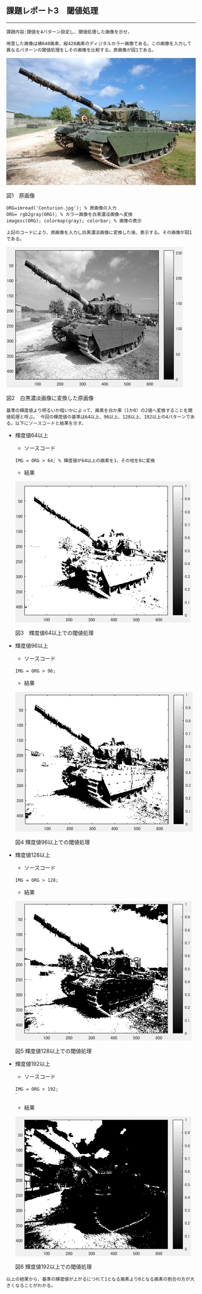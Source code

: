 ## 課題レポート3　閾値処理
---
`
課題内容:閾値を4パターン設定し、閾値処理した画像を示せ。
`

`
用意した画像は横640画素、縦428画素のディジタルカラー画像である。この画像を入力して
異なるパターンの閾値処理をしその画像を比較する。原画像が図1である。
`

![Centurion](./Centurion.jpg)

図1　原画像

`
ORG=imread('Centurion.jpg'); % 原画像の入力
`  
`
ORG= rgb2gray(ORG); % カラー画像を白黒濃淡画像へ変換
`  
`
imagesc(ORG); colormap(gray); colorbar; % 画像の表示
`

`
上記のコードにより、原画像を入力し白黒濃淡画像に変換した後、表示する。その画像が図1である。
`

![3-1](./3-1.jpg)

図2　白黒濃淡画像に変換した原画像

`
基準の輝度値より明るいか暗いかによって、画素を白か黒（1か0）の2値へ変換することを閾値処理と呼ぶ。
今回の輝度値の基準は64以上、96以上、128以上、192以上の4パターンである。以下にソースコードと結果を示す。
`

- 輝度値64以上
    -  ソースコード

    `
    IMG = ORG > 64; % 輝度値が64以上の画素を1，その他を0に変換
    `

    - 結果

    ![3-2](./3-2.jpg)
    
    図3　輝度値64以上での閾値処理
    
- 輝度値96以上
    - ソースコード

    `
    IMG = ORG > 96;
    `

    - 結果

    ![3-3](./3-3.jpg)
    
    図4 輝度値96以上での閾値処理
    
- 輝度値128以上
    - ソースコード

    `
    IMG = ORG > 128;
    `

    - 結果

    ![3-4](./3-4.jpg)
    
    図5 輝度値128以上での閾値処理
    
- 輝度値192以上
    - ソースコード

    `
    IMG = ORG > 192;
    `  
    `

    - 結果

    ![3-5](./3-5.jpg)
    
    図6 輝度値192以上での閾値処理

`
以上の結果から、基準の輝度値が上がるにつれて1となる画素より0となる画素の割合の方が大きくなることがわかる。
`
